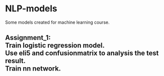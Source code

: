 # NLP-models
Some models created for machine  learning course.    


Assignment_1:    
Train logistic regression model.   
Use eli5 and confusionmatrix to analysis the test result.   
Train nn network.
---
